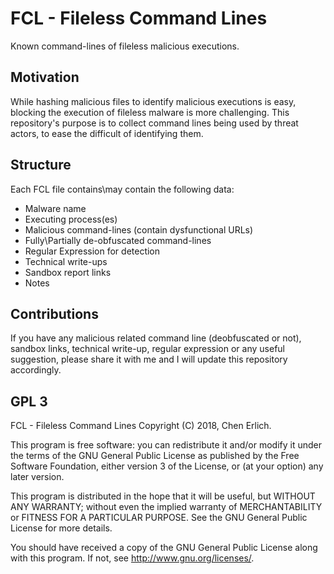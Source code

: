 # FCL - Fileless Command Lines
Known command-lines of fileless malicious executions.

## Motivation

While hashing malicious files to identify malicious executions is easy, blocking the execution of fileless malware is more challenging.
This repository's purpose is to collect command lines being used by threat actors, to ease the difficult of identifying them.

## Structure

Each FCL file contains\may contain the following data:
* Malware name
* Executing process(es)
* Malicious command-lines (contain dysfunctional URLs)
* Fully\Partially de-obfuscated command-lines
* Regular Expression for detection
* Technical write-ups
* Sandbox report links
* Notes

## Contributions
If you have any malicious related command line (deobfuscated or not), sandbox links, technical write-up, regular expression or any useful suggestion, please share it with me and I will update this repository accordingly.


## GPL 3
FCL - Fileless Command Lines Copyright (C) 2018, Chen Erlich.

This program is free software: you can redistribute it and/or modify it under the terms of the GNU General Public License as published by the Free Software Foundation, either version 3 of the License, or (at your option) any later version.

This program is distributed in the hope that it will be useful, but WITHOUT ANY WARRANTY; without even the implied warranty of MERCHANTABILITY or FITNESS FOR A PARTICULAR PURPOSE. See the GNU General Public License for more details.

You should have received a copy of the GNU General Public License along with this program. If not, see http://www.gnu.org/licenses/.

